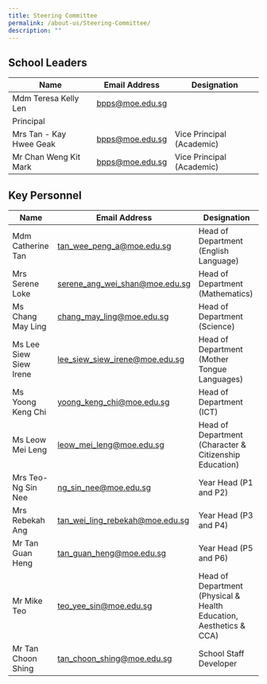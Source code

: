 ```yaml
---
title: Steering Committee
permalink: /about-us/Steering-Committee/
description: ""
---
```

School Leaders
--------------

| Name| Email Address | Designation|
| -------- | -------- | -------- |
| Mdm Teresa Kelly Len     | [bpps@moe.edu.sg](mailto:bpps@moe.edu.sg)     | 	
Principal     |
|Mrs Tan - Kay Hwee Geak|[bpps@moe.edu.sg](mailto:bpps@moe.edu.sg) |Vice Principal (Academic)
|Mr Chan Weng Kit Mark|[bpps@moe.edu.sg](mailto:bpps@moe.edu.sg) |Vice Principal (Academic)

Key Personnel
-------------

| Name| Email Address | Designation|
| -------- | -------- | -------- |
|Mdm Catherine Tan|[tan_wee_peng_a@moe.edu.sg](mailto:tan_wee_peng_a@moe.edu.sg)|Head of Department<br>(English Language)|
|Mrs Serene Loke|[serene_ang_wei_shan@moe.edu.sg](mailto:serene_ang_wei_shan@moe.edu.sg)|Head of Department<br>(Mathematics)
|Ms Chang May Ling|[chang_may_ling@moe.edu.sg](mailto:chang_may_ling@moe.edu.sg)|Head of Department<br>(Science)
|Ms Lee Siew Siew Irene|[lee_siew_siew_irene@moe.edu.sg](mailto:lee_siew_siew_irene@moe.edu.sg)|Head of Department<br>(Mother Tongue Languages)
|Ms Yoong Keng Chi|[yoong_keng_chi@moe.edu.sg](mailto:yoong_keng_chi@moe.edu.sg)|Head of Department<br>(ICT)
|Ms Leow Mei Leng|[leow_mei_leng@moe.edu.sg](mailto:leow_mei_leng@moe.edu.sg)|Head of Department<br>(Character & Citizenship Education)
|Mrs Teo-Ng Sin Nee|[ng_sin_nee@moe.edu.sg](mailto:ng_sin_nee@moe.edu.sg)|Year Head (P1 and P2)
|Mrs Rebekah Ang|[tan_wei_ling_rebekah@moe.edu.sg](mailto:tan_wei_ling_rebekah@moe.edu.sg)|	Year Head (P3 and P4)
|Mr Tan Guan Heng|[tan_guan_heng@moe.edu.sg](mailto:tan_guan_heng@moe.edu.sg)|Year Head (P5 and P6)
|Mr Mike Teo|[teo_yee_sin@moe.edu.sg](mailto:teo_yee_sin@moe.edu.sg)|Head of Department<br>(Physical & Health Education, Aesthetics & CCA)
|Mr Tan Choon Shing|[tan_choon_shing@moe.edu.sg](mailto:tan_choon_shing@moe.edu.sg)|School Staff Developer
